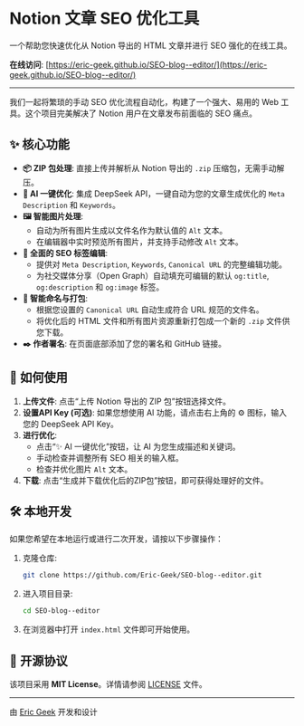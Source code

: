 # Notion 文章 SEO 优化工具

一个帮助您快速优化从 Notion 导出的 HTML 文章并进行 SEO 强化的在线工具。

**在线访问**: [https://eric-geek.github.io/SEO-blog--editor/](https://eric-geek.github.io/SEO-blog--editor/)

---

我们一起将繁琐的手动 SEO 优化流程自动化，构建了一个强大、易用的 Web 工具。这个项目完美解决了 Notion 用户在文章发布前面临的 SEO 痛点。

## ✨ 核心功能

- **📦 ZIP 包处理**: 直接上传并解析从 Notion 导出的 `.zip` 压缩包，无需手动解压。
- **🤖 AI 一键优化**: 集成 DeepSeek API，一键自动为您的文章生成优化的 `Meta Description` 和 `Keywords`。
- **🖼️ 智能图片处理**:
  - 自动为所有图片生成以文件名作为默认值的 `Alt` 文本。
  - 在编辑器中实时预览所有图片，并支持手动修改 `Alt` 文本。
- **📝 全面的 SEO 标签编辑**:
  - 提供对 `Meta Description`, `Keywords`, `Canonical URL` 的完整编辑功能。
  - 为社交媒体分享（Open Graph）自动填充可编辑的默认 `og:title`, `og:description` 和 `og:image` 标签。
- **🔗 智能命名与打包**:
  - 根据您设置的 `Canonical URL` 自动生成符合 URL 规范的文件名。
  - 将优化后的 HTML 文件和所有图片资源重新打包成一个新的 `.zip` 文件供您下载。
- **✒️ 作者署名**: 在页面底部添加了您的署名和 GitHub 链接。

## 🚀 如何使用

1.  **上传文件**: 点击“上传 Notion 导出的 ZIP 包”按钮选择文件。
2.  **设置API Key (可选)**: 如果您想使用 AI 功能，请点击右上角的 ⚙️ 图标，输入您的 DeepSeek API Key。
3.  **进行优化**:
    - 点击“✨ AI 一键优化”按钮，让 AI 为您生成描述和关键词。
    - 手动检查并调整所有 SEO 相关的输入框。
    - 检查并优化图片 `Alt` 文本。
4.  **下载**: 点击“生成并下载优化后的ZIP包”按钮，即可获得处理好的文件。

## 🛠️ 本地开发

如果您希望在本地运行或进行二次开发，请按以下步骤操作：

1.  克隆仓库:
    ```bash
    git clone https://github.com/Eric-Geek/SEO-blog--editor.git
    ```
2.  进入项目目录:
    ```bash
    cd SEO-blog--editor
    ```
3.  在浏览器中打开 `index.html` 文件即可开始使用。

## 📄 开源协议

该项目采用 **MIT License**。详情请参阅 [LICENSE](LICENSE) 文件。

---
由 [Eric Geek](https://github.com/eric-geek) 开发和设计 